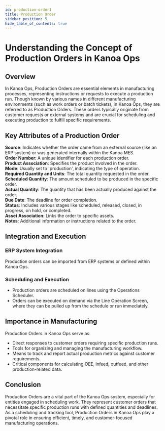 ```yaml
---
id: production-order1
title: Production Order
sidebar_position: 5
hide_table_of_contents: true 
---
```


# Understanding the Concept of Production Orders in Kanoa Ops

## Overview

In Kanoa Ops, Production Orders are essential elements in manufacturing processes, representing instructions or requests to execute a production run. Though known by various names in different manufacturing environments (such as work orders or batch tickets), in Kanoa Ops, they are referred to as Production Orders. These orders typically originate from customer requests or external systems and are crucial for scheduling and executing production to fulfill specific requirements.

## Key Attributes of a Production Order

**Source**: Indicates whether the order came from an external source (like an ERP system) or was generated internally within the Kanoa MES.<br />
**Order Number**: A unique identifier for each production order.<br />
**Product Association**: Specifies the product involved in the order.<br />
**Mode**: Usually set to 'production', indicating the type of operation.<br />
**Required Quantity and Units**: The total quantity requested in the order.<br />
**Scheduled Quantity**: The amount scheduled to be produced in the specific order.<br />
**Actual Quantity**: The quantity that has been actually produced against the order.<br />
**Due Date**: The deadline for order completion.<br />
**Status**: Includes various stages like scheduled, released, closed, in progress, on hold, or completed.<br />
**Asset Association**: Links the order to specific assets.<br />
**Notes**: Additional information or instructions related to the order.

## Integration and Execution

### ERP System Integration
Production orders can be imported from ERP systems or defined within Kanoa Ops.

### Scheduling and Execution
- Production orders are scheduled on lines using the Operations Scheduler.
- Orders can be executed on demand via the Line Operation Screen, where they can be pulled up from the schedule or run immediately.

## Importance in Manufacturing
Production Orders in Kanoa Ops serve as:
- Direct responses to customer orders requiring specific production runs.
- Tools for organizing and managing the manufacturing workflow.
- Means to track and report actual production metrics against customer requirements.
- Critical components for calculating OEE, infeed, outfeed, and other production-related data.

## Conclusion

Production Orders are a vital part of the Kanoa Ops system, especially for entities engaged in scheduling work. They represent customer orders that necessitate specific production runs with defined quantities and deadlines. As a scheduling and tracking tool, Production Orders in Kanoa Ops play a pivotal role in ensuring efficient, timely, and customer-focused manufacturing operations.

